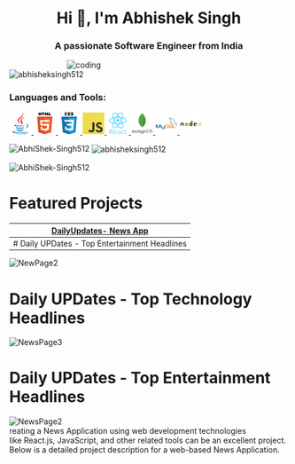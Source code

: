 <h1 align="center">Hi 👋, I'm Abhishek Singh</h1>
<h3 align="center">A passionate Software Engineer  from India</h3>

<img align="right" alt="coding" width="400" src="https://camo.githubusercontent.com/cae12fddd9d6982901d82580bdf321d81fb299141098ca1c2d4891870827bf17/68747470733a2f2f6d69726f2e6d656469756d2e636f6d2f6d61782f313336302f302a37513379765349765f7430696f4a2d5a2e676966">

<p align="left"> <img src="https://komarev.com/ghpvc/?username=abhisheksingh512&label=Profile%20views&color=0e75b6&style=flat" alt="abhisheksingh512" /> </p>
<p align="left"></p>

<h3 align="left">Languages and Tools:</h3>

<p align="left"> 
<a href="https://www.java.com" target="_blank" rel="noreferrer"> <img src="https://raw.githubusercontent.com/devicons/devicon/master/icons/java/java-original.svg" alt="java" width="40" height="40"/> </a> 
<a href="https://www.w3.org/html/" target="_blank" rel="noreferrer"> <img src="https://raw.githubusercontent.com/devicons/devicon/master/icons/html5/html5-original-wordmark.svg" alt="html5" width="40" height="40"/> </a>
<a href="https://www.w3schools.com/css/" target="_blank" rel="noreferrer"> <img src="https://raw.githubusercontent.com/devicons/devicon/master/icons/css3/css3-original-wordmark.svg" alt="css3" width="40" height="40"/> </a> 
<a href="https://developer.mozilla.org/en-US/docs/Web/JavaScript" target="_blank" rel="noreferrer"> <img src="https://raw.githubusercontent.com/devicons/devicon/master/icons/javascript/javascript-original.svg" alt="javascript" width="40" height="40"/> </a>
<a href="https://reactjs.org/" target="_blank" rel="noreferrer"> <img src="https://raw.githubusercontent.com/devicons/devicon/master/icons/react/react-original-wordmark.svg" alt="react" width="40" height="40"/> </a> 
<a href="https://www.mongodb.com/" target="_blank" rel="noreferrer"> <img src="https://raw.githubusercontent.com/devicons/devicon/master/icons/mongodb/mongodb-original-wordmark.svg" alt="mongodb" width="40" height="40"/> </a> 
<a href="https://www.mysql.com/" target="_blank" rel="noreferrer"> <img src="https://raw.githubusercontent.com/devicons/devicon/master/icons/mysql/mysql-original-wordmark.svg" alt="mysql" width="40" height="40"/> </a> 
<a href="https://nodejs.org" target="_blank" rel="noreferrer"> <img src="https://raw.githubusercontent.com/devicons/devicon/master/icons/nodejs/nodejs-original-wordmark.svg" alt="nodejs" width="40" height="40"/> </a> 
</p>


<p><img align="left" src="https://github-readme-stats.vercel.app/api/top-langs?username=AbhiShek-Singh512&show_icons=true&locale=en&layout=compact" alt="AbhiShek-Singh512" /></p>
<p>&nbsp;<img align="center" src="https://github-readme-stats.vercel.app/api?username=AbhiShek-Singh512&show_icons=true&locale=en" alt="abhisheksingh512" /></p>
<p><img align="center" src="https://github-readme-streak-stats.herokuapp.com/?user=AbhiShek-Singh512&" alt="AbhiShek-Singh512" /></p>

# Featured Projects
|[**DailyUpdates- News App**](https://github.com/abhishek-singh512/Daily-Updates-News-App)|
|:-------------------------:|
|# Daily UPDates - Top Entertainment Headlines
![NewPage2](https://github.com/abhishek-singh512/Daily-Updates-News-App/assets/118076036/b6a4eec7-c0c2-476e-997e-f49fed7a0ba4)
# Daily UPDates - Top Technology Headlines
![NewsPage3](https://github.com/abhishek-singh512/Daily-Updates-News-App/assets/118076036/33b34593-7685-4d2f-b403-57758ac69c46)
# Daily UPDates - Top Entertainment Headlines
![NewsPage2](https://github.com/abhishek-singh512/Daily-Updates-News-App/assets/118076036/0309ad02-954b-4424-be59-70030e3dcb8b) 
<br>reating a News Application using web development technologies
<br>like React.js, JavaScript, and other related tools can be an excellent project.
<br>Below is a detailed project description for a web-based News Application. 
